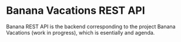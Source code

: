 # Banana Vacations REST API

Banana REST API is the backend corresponding to the project Banana Vacations (work in progress), which is esentially and agenda.